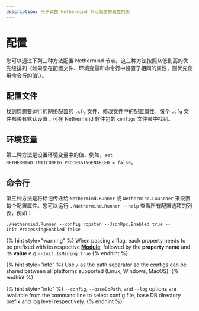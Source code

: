```yaml
---
description: 用于调整 Nethermind 节点配置的属性列表
---
```


# 配置

您可以通过下列三种方法配置 Nethermind 节点。这三种方法按照从低到高的优先级排列（如果您在配置文件、环境变量和命令行中设置了相同的属性，则优先使用命令行的值\）。

## 配置文件

找到您想要运行的网络配置的 `.cfg` 文件，修改文件中的配置属性。每个 `.cfg` 文件都带有默认设置，可在 Nethermind 软件包的 `configs` 文件夹中找到。

## 环境变量

第二种方法是设置环境变量中的值，例如，`set NETHERMIND_INITCONFIG_PROCESSINGENABLED = false`。

## 命令行

第三种方法是将标记传递给 `Nethermind.Runner` 或 `Nethermind.Launcher` 来设置每个配置属性。您可以运行 `./Nethermind.Runner --help` 查看所有配置选项的列表，例如：

```text
./Nethermind.Runner --config ropsten --JsonRpc.Enabled true --Init.ProcessingEnabled false
```

{% hint style="warning" %}
When passing a flag, each property needs to be prefixed with its respective [**Module**](./), followed by the **property name** and its **value** e.g `--Init.IsMining true`
{% endhint %}

{% hint style="info" %}
Use `/` as the path separator so the configs can be shared between all platforms supported \(Linux, Windows, MacOS\).
{% endhint %}

{% hint style="info" %}
`--config`, `--baseDbPath`, and `--log` options are available from the command line to select config file, base DB directory prefix and log level respectively.
{% endhint %}

